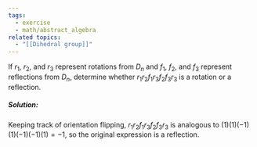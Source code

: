 ```yaml
---
tags:
  - exercise
  - math/abstract_algebra
related topics:
  - "[[Dihedral group]]"
---
```

If $r_1$, $r_2$, and $r_3$ represent rotations from $D_n$ and $f_1$, $f_2$, and $f_3$ represent reflections from $D_n$, determine whether $r_1r_2f_1r_3f_2f_3r_3$ is a rotation or a reflection.
##### Solution:
Keeping track of orientation flipping, $r_1r_2f_1r_3f_2f_3r_3$ is analogous to $(1)(1)(-1)(1)(-1)(-1)(1)=-1$, so the original expression is a reflection.